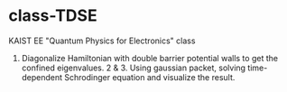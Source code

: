 # class-TDSE
KAIST EE "Quantum Physics for Electronics" class


1. Diagonalize Hamiltonian with double barrier potential walls to get the confined eigenvalues.
2 & 3. Using gaussian packet, solving time-dependent Schrodinger equation and visualize the result.
